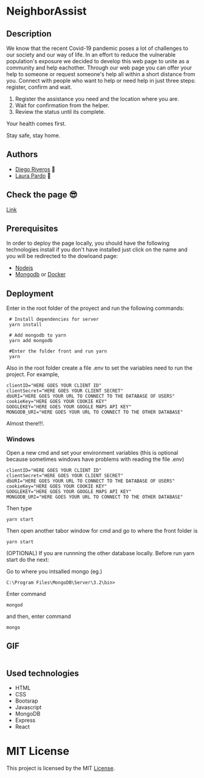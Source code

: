 # NeighborAssist
## Description

We know that the recent Covid-19 pandemic poses a lot of challenges to our society and our way of life. In an effort to reduce the vulnerable population's exposure we decided to develop this web page to unite as a community and help eachother. Through our web page you can offer your help to someone or request someone's help all within a short distance from you.
Connect with people who want to help or need help in just three steps: register, confirm and wait.
1. Register the assistance you need and the location where you are.
2. Wait for confirmation from the helper.
3. Review the status until its complete.

Your health comes first.


Stay safe, stay home.

## Authors 

- [Diego Riveros](https://dfriveros11.github.io/DiegoRiverosWebPage/)  :man:
- [Laura Pardo](https://laupardo.github.io/index.html)   :girl:

## Check the page  :sunglasses:
[Link]()

## Prerequisites
In order to deploy the page locally, you should have the following technologies install if you don't have installed just click on the name and you will be redirected to the dowloand page:
- [Nodejs](https://nodejs.org/es/download/)
- [Mongodb](https://www.mongodb.com/download-center/community) or [Docker](https://docs.docker.com/install/linux/docker-ce/ubuntu/)


## Deployment
Enter in the root folder of the proyect and run the following commands: 

```
 # Install dependencies for server
 yarn install
 
 # Add mongodb to yarn
 yarn add mongodb
 
 #Enter the folder front and run yarn
 yarn
```
Also in the root folder create a file .env to set the variables need to run the project. For example, 
```
clientID="HERE GOES YOUR CLIENT ID" 
clientSecret="HERE GOES YOUR CLIENT SECRET" 
dbURI="HERE GOES YOUR URL TO CONNECT TO THE DATABASE OF USERS"
cookieKey="HERE GOES YOUR COOKIE KEY"
GOOGLEKEY="HERE GOES YOUR GOOGLE MAPS API KEY"
MONGODB_URI="HERE GOES YOUR URL TO CONNECT TO THE OTHER DATABASE"
```

Almost there!!!.

### Windows
Open a new cmd and set your environment variables (this is optional because sometimes windows have problems with reading the file .env) 

```
clientID="HERE GOES YOUR CLIENT ID" 
clientSecret="HERE GOES YOUR CLIENT SECRET" 
dbURI="HERE GOES YOUR URL TO CONNECT TO THE DATABASE OF USERS"
cookieKey="HERE GOES YOUR COOKIE KEY"
GOOGLEKEY="HERE GOES YOUR GOOGLE MAPS API KEY"
MONGODB_URI="HERE GOES YOUR URL TO CONNECT TO THE OTHER DATABASE"
```
Then type
```
yarn start
```
Then open another tabor window for cmd and go to where the front folder is 
```
yarn start
```
(OPTIONAL) If you are runnning the other database locally. Before run yarn start do the next: 

Go to where you intsalled mongo (eg.)
```
C:\Program Files\MongoDB\Server\3.2\bin>
```
Enter command
```
mongod
```
and then, enter command
```
mongo
```

## GIF
![]()

## Used technologies

- HTML
- CSS
- Bootsrap 
- Javascript
- MongoDB
- Express
- React

# MIT License 
This project is licensed by the MIT [License](https://github.com/dfriveros11/NeighborAssist/blob/master/LICENSE).
